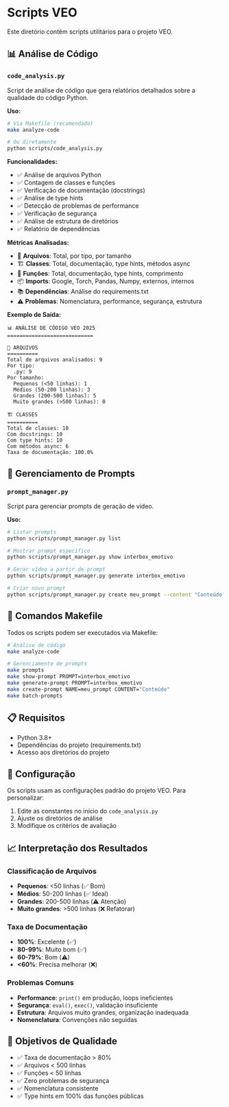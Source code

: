 # Scripts VEO

Este diretório contém scripts utilitários para o projeto VEO.

## 📊 Análise de Código

### `code_analysis.py`

Script de análise de código que gera relatórios detalhados sobre a qualidade do código Python.

**Uso:**
```bash
# Via Makefile (recomendado)
make analyze-code

# Ou diretamente
python scripts/code_analysis.py
```

**Funcionalidades:**
- ✅ Análise de arquivos Python
- ✅ Contagem de classes e funções
- ✅ Verificação de documentação (docstrings)
- ✅ Análise de type hints
- ✅ Detecção de problemas de performance
- ✅ Verificação de segurança
- ✅ Análise de estrutura de diretórios
- ✅ Relatório de dependências

**Métricas Analisadas:**
- 📁 **Arquivos**: Total, por tipo, por tamanho
- 🏗️ **Classes**: Total, documentação, type hints, métodos async
- 🔧 **Funções**: Total, documentação, type hints, comprimento
- 📦 **Imports**: Google, Torch, Pandas, Numpy, externos, internos
- 📚 **Dependências**: Análise do requirements.txt
- ⚠️ **Problemas**: Nomenclatura, performance, segurança, estrutura

**Exemplo de Saída:**
```
📊 ANÁLISE DE CÓDIGO VEO 2025
============================

📁 ARQUIVOS
==========
Total de arquivos analisados: 9
Por tipo:
  .py: 9
Por tamanho:
  Pequenos (<50 linhas): 1
  Médios (50-200 linhas): 3
  Grandes (200-500 linhas): 5
  Muito grandes (>500 linhas): 0

🏗️ CLASSES
==========
Total de classes: 10
Com docstrings: 10
Com type hints: 10
Com métodos async: 6
Taxa de documentação: 100.0%
```

## 🎯 Gerenciamento de Prompts

### `prompt_manager.py`

Script para gerenciar prompts de geração de vídeo.

**Uso:**
```bash
# Listar prompts
python scripts/prompt_manager.py list

# Mostrar prompt específico
python scripts/prompt_manager.py show interbox_emotivo

# Gerar vídeo a partir de prompt
python scripts/prompt_manager.py generate interbox_emotivo

# Criar novo prompt
python scripts/prompt_manager.py create meu_prompt --content "Conteúdo do prompt"
```

## 🚀 Comandos Makefile

Todos os scripts podem ser executados via Makefile:

```bash
# Análise de código
make analyze-code

# Gerenciamento de prompts
make prompts
make show-prompt PROMPT=interbox_emotivo
make generate-prompt PROMPT=interbox_emotivo
make create-prompt NAME=meu_prompt CONTENT="Conteúdo"
make batch-prompts
```

## 📋 Requisitos

- Python 3.8+
- Dependências do projeto (requirements.txt)
- Acesso aos diretórios do projeto

## 🔧 Configuração

Os scripts usam as configurações padrão do projeto VEO. Para personalizar:

1. Edite as constantes no início do `code_analysis.py`
2. Ajuste os diretórios de análise
3. Modifique os critérios de avaliação

## 📈 Interpretação dos Resultados

### Classificação de Arquivos
- **Pequenos**: <50 linhas (✅ Bom)
- **Médios**: 50-200 linhas (✅ Ideal)
- **Grandes**: 200-500 linhas (⚠️ Atenção)
- **Muito grandes**: >500 linhas (❌ Refatorar)

### Taxa de Documentação
- **100%**: Excelente (✅)
- **80-99%**: Muito bom (✅)
- **60-79%**: Bom (⚠️)
- **<60%**: Precisa melhorar (❌)

### Problemas Comuns
- **Performance**: `print()` em produção, loops ineficientes
- **Segurança**: `eval()`, `exec()`, validação insuficiente
- **Estrutura**: Arquivos muito grandes, organização inadequada
- **Nomenclatura**: Convenções não seguidas

## 🎯 Objetivos de Qualidade

- ✅ Taxa de documentação > 80%
- ✅ Arquivos < 500 linhas
- ✅ Funções < 50 linhas
- ✅ Zero problemas de segurança
- ✅ Nomenclatura consistente
- ✅ Type hints em 100% das funções públicas
